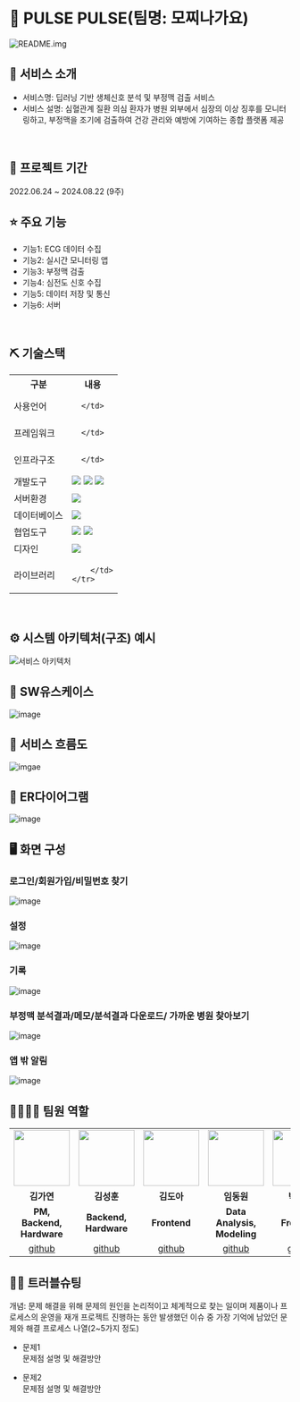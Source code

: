# 📎 PULSE PULSE(팀명: 모찌나가요)
![README.img](https://github.com/user-attachments/assets/56497158-e7a8-47d4-bdd0-778dcc4fed46)

## 👀 서비스 소개 
* 서비스명: 딥러닝 기반 생체신호 분석 및 부정맥 검출 서비스 
* 서비스 설명: 심혈관계 질환 의심 환자가 병원 외부에서 심장의 이상 징후를 모니터링하고,
              부정맥을 조기에 검출하여 건강 관리와 예방에 기여하는 종합 플랫폼 제공
<br>

## 📅 프로젝트 기간 
2022.06.24 ~ 2024.08.22 (9주)
<br>

##  ⭐ 주요 기능 
* 기능1: ECG 데이터 수집
* 기능2: 실시간 모니터링 앱
* 기능3: 부정맥 검출
* 기능4: 심전도 신호 수집 
* 기능5: 데이터 저장 및 통신
* 기능6: 서버 
<br>

## ⛏ 기술스택
<table>
  <tr>
      <th>구분</th>
      <th>내용</th>
  </tr>
  <tr>
      <td>사용언어</td>
      <td>
  
      </td>
   </tr>
   <tr>
      <td>프레임워크</td>
      <td>
  
      </td>
   </tr>
   <tr>
      <td>인프라구조</td>
      <td>
  
      </td>
   </tr>
   <tr>
        <td>개발도구</td>
        <td>
            <img src="https://img.shields.io/badge/Arduino-00979D?style=for-the-badge&logo=Arduino&logoColor=white"/> 
            <img src="https://img.shields.io/badge/VSCode-007ACC?style=for-the-badge&logo=VisualStudioCode&logoColor=white"/>
            <img src="https://img.shields.io/badge/Jupyter-F37626?style=for-the-badge&logo=Jupyter&logoColor=white"/>
        </td>
   </tr>
   <tr>
         <td>서버환경</td>
         <td>
            <img src="https://img.shields.io/badge/AWS S3-569A31?style=for-the-badge&logo=Amazon S3&logoColor=white">
         </td>
    </tr>
    <tr>
        <td>데이터베이스</td>
        <td>
            <img src="https://img.shields.io/badge/Oracle 11g-F80000?style=for-the-badge&logo=Oracle&logoColor=white"/> 
        </td>
    </tr>
    <tr>
        <td>협업도구</Td>
        <td>
            <img src="https://img.shields.io/badge/Git-F05032?style=for-the-badge&logo=Git&logoColor=white"/> 
            <img src="https://img.shields.io/badge/GitHub-181717?style=for-the-badge&logo=GitHub&logoColor=white"/>
        </td>
    </tr>
    <tr>
        <td>디자인</td>
        <td>
            <img src="https://img.shields.io/badge/Figma-F24E1E?style=for-the-badge&logo=Figma&logoColor=white"/>
        </td>
    </tr>
    <tr>
        <td>라이브러리</td>
        <td>

        </td>
    </tr>
</table>

<br>

## ⚙ 시스템 아키텍처(구조) 예시 
![서비스 아키텍처]()
<br>

## 📌 SW유스케이스 
![image]()

## 📌 서비스 흐름도 
![imgae]()
<br>

##  📌 ER다이어그램
![image]()
<br>

## 🖥 화면 구성

### 로그인/회원가입/비밀번호 찾기
![image]()
<br>
### 설정
![image]()
<br>
### 기록
![image]()
<br>
### 부정맥 분석결과/메모/분석결과 다운로드/ 가까운 병원 찾아보기
![image]()
<br>
### 앱 밖 알림
![image]()
<br>

## 👨‍👩‍👦‍👦 팀원 역할
<table>
  <tr>
    <td align="center"><img src="https://item.kakaocdn.net/do/fd49574de6581aa2a91d82ff6adb6c0115b3f4e3c2033bfd702a321ec6eda72c" width="100" height="100"/></td>
    <td align="center"><img src="https://mb.ntdtv.kr/assets/uploads/2019/01/Screen-Shot-2019-01-08-at-4.31.55-PM-e1546932545978.png" width="100" height="100"/></td>
    <td align="center"><img src="https://mblogthumb-phinf.pstatic.net/20160127_177/krazymouse_1453865104404DjQIi_PNG/%C4%AB%C4%AB%BF%C0%C7%C1%B7%BB%C1%EE_%B6%F3%C0%CC%BE%F0.png?type=w2" width="100" height="100"/></td>
    <td align="center"><img src="https://i.pinimg.com/236x/ed/bb/53/edbb53d4f6dd710431c1140551404af9.jpg" width="100" height="100"/></td>
    <td align="center"><img src="https://pbs.twimg.com/media/B-n6uPYUUAAZSUx.png" width="100" height="100"/></td>
  </tr>
  <tr>
    <td align="center"><strong>김가연</strong></td>
    <td align="center"><strong>김성훈</strong></td>
    <td align="center"><strong>김도아</strong></td>
    <td align="center"><strong>임동원</strong></td>
    <td align="center"><strong>박태은</strong></td>
  </tr>
  <tr>
    <td align="center"><b>PM, Backend, Hardware</b></td>
    <td align="center"><b>Backend, Hardware</b></td>
    <td align="center"><b>Frontend</b></td>
    <td align="center"><b>Data Analysis, Modeling</b></td>
    <td align="center"><b>Frontend</b></td>
  </tr>
  <tr>
    <td align="center"><a href="https://github.com/seongffm" target='_blank'>github</a></td>
    <td align="center"><a href="https://github.com/yeon820" target='_blank'>github</a></td>
    <td align="center"><a href="https://github.com/DOAAAAAAAAAA" target='_blank'>github</a></td>
    <td align="center"><a href="https://github.com/dd0nw" target='_blank'>github</a></td>
    <td align="center"><a href="https://github.com/taeeun-park" target='_blank'>github</a></td>
  </tr>
</table>

## 🤾‍♂️ 트러블슈팅
개념: 문제 해결을 위해 문제의 원인을 논리적이고 체계적으로 찾는 일이며 제품이나 프로세스의 운영을 재개
프로젝트 진행하는 동안 발생했던 이슈 중 가장 기억에 남았던 문제와 해결 프로세스 나열(2~5가지 정도)
  
* 문제1<br>
 문제점 설명 및 해결방안
 
* 문제2<br>
 문제점 설명 및 해결방안
